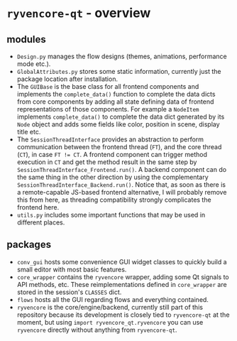 # `ryvencore-qt` - overview

## modules

- `Design.py` manages the flow designs (themes, animations, performance mode etc.).
- `GlobalAttributes.py` stores some static information, currently just the package location after installation.
- The `GUIBase` is the base class for all frontend components and implements the `complete_data()` function to complete the data dicts from core components by adding all state defining data of frontend representations of those components. For example a `NodeItem` implements `complete_data()` to complete the data dict generated by its `Node` object and adds some fields like color, position in scene, display title etc.
- The `SessionThreadInterface` provides an abstraction to perform communication between the frontend thread (`FT`), and the core thread (`CT`), in case `FT != CT`. A frontend component can trigger method execution in `CT`  and get the method result in the same step by `SessionThreadInterface_Frontend.run()`. A backend component can do the same thing in the other direction by using the complementary `SessionThreadInterface_Backend.run()`. Notice that, as soon as there is a remote-capable JS-based frontend alternative, I will probably remove this from here, as threading compatibility strongly complicates the frontend here.
- `utils.py` includes some important functions that may be used in different places.

## packages

- `conv_gui` hosts some convenience GUI widget classes to quickly build a small editor with most basic features.
- `core_wrapper` contains the `ryvencore` wrapper, adding some Qt signals to API methods, etc. These reimplementations defined in `core_wrapper` are stored in the session's `CLASSES` dict.
- `flows` hosts all the GUI regarding flows and everything contained.
- `ryvencore` is the core/engine/backend, currently still part of this repository because its development is closely tied to `ryvencore-qt` at the moment, but using `import ryvencore_qt.ryvencore` you can use `ryvencore` directly without anything from `ryvencore-qt`.